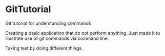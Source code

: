 # GitTutorial
Git tutorial for understanding commands

Creating a basic application that do not perform anything.
Just made it to illustrate use of git commands via command line.

Taking test by doing different things.
